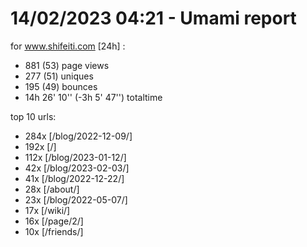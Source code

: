 # 14/02/2023 04:21 - Umami report
for www.shifeiti.com [24h] :

 - 881 (53) page views
 - 277 (51) uniques
 - 195 (49) bounces
 - 14h 26' 10'' (-3h 5' 47'') totaltime


top 10 urls:
 - 284x [/blog/2022-12-09/]
 - 192x [/]
 - 112x [/blog/2023-01-12/]
 - 42x [/blog/2023-02-03/]
 - 41x [/blog/2022-12-22/]
 - 28x [/about/]
 - 23x [/blog/2022-05-07/]
 - 17x [/wiki/]
 - 16x [/page/2/]
 - 10x [/friends/]


